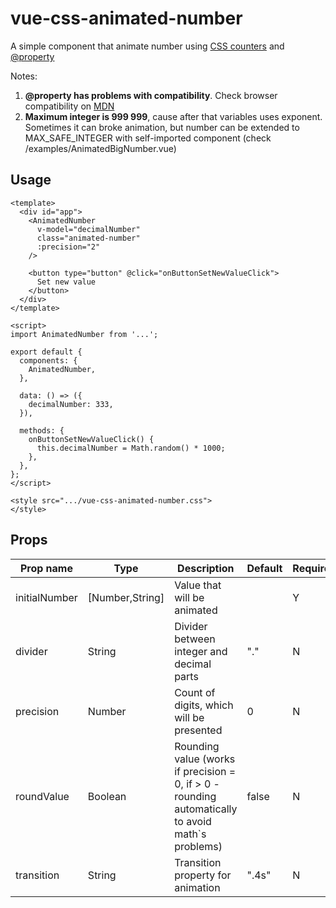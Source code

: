 # vue-css-animated-number

A simple component that animate number using [CSS counters](https://developer.mozilla.org/en-US/docs/Web/CSS/CSS_Counter_Styles/Using_CSS_counters) and [@property](https://developer.mozilla.org/en-US/docs/Web/CSS/@property)

Notes:

1. **@property has problems with compatibility**. Check browser compatibility on [MDN](https://developer.mozilla.org/en-US/docs/Web/CSS/@property#browser_compatibility)
2. **Maximum integer is 999 999**, cause after that variables uses exponent. Sometimes it can broke animation, but number can be extended to MAX_SAFE_INTEGER with self-imported component (check /examples/AnimatedBigNumber.vue) 

## Usage

```vue
<template>
  <div id="app">
    <AnimatedNumber
      v-model="decimalNumber"
      class="animated-number"
      :precision="2"
    />

    <button type="button" @click="onButtonSetNewValueClick">
      Set new value
    </button>
  </div>
</template>

<script>
import AnimatedNumber from '...';

export default {
  components: {
    AnimatedNumber,
  },

  data: () => ({
    decimalNumber: 333,
  }),

  methods: {
    onButtonSetNewValueClick() {
      this.decimalNumber = Math.random() * 1000;
    },
  },
};
</script>

<style src=".../vue-css-animated-number.css">
</style>
```

## Props

| Prop name | Type | Description | Default | Required |
|-----|-----|-----|-----|-----|
|initialNumber|[Number,String]|Value that will be animated||Y|
|divider|String|Divider between integer and decimal parts|"."|N|
|precision|Number|Count of digits, which will be presented|0|N|
|roundValue|Boolean|Rounding value (works if precision = 0, if > 0 - rounding automatically to avoid math`s problems)|false|N|
|transition|String|Transition property for animation|".4s"|N|
